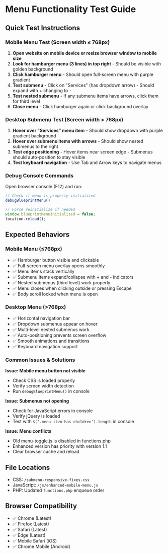 # Menu Functionality Test Guide

## Quick Test Instructions

### Mobile Menu Test (Screen width ≤ 768px)
1. **Open website on mobile device or resize browser window to mobile size**
2. **Look for hamburger menu (3 lines) in top right** - Should be visible with golden background
3. **Click hamburger menu** - Should open full-screen menu with purple gradient
4. **Test submenu** - Click on "Services" (has dropdown arrow) - Should expand with + changing to -
5. **Test nested submenu** - If any submenu items have arrows, click them for third level
6. **Close menu** - Click hamburger again or click background overlay

### Desktop Submenu Test (Screen width > 768px)
1. **Hover over "Services" menu item** - Should show dropdown with purple gradient background
2. **Hover over submenu items with arrows** - Should show nested submenus to the right
3. **Test edge positioning** - Hover items near screen edge - Submenus should auto-position to stay visible
4. **Test keyboard navigation** - Use Tab and Arrow keys to navigate menus

### Debug Console Commands
Open browser console (F12) and run:
```javascript
// Check if menu is properly initialized
debugBlueprintMenu()

// Force reinitialize if needed
window.blueprintMenuInitialized = false;
location.reload();
```

## Expected Behaviors

### Mobile Menu (≤768px)
- ✅ Hamburger button visible and clickable
- ✅ Full-screen menu overlay opens smoothly
- ✅ Menu items stack vertically
- ✅ Submenu items expand/collapse with + and - indicators
- ✅ Nested submenus (third level) work properly
- ✅ Menu closes when clicking outside or pressing Escape
- ✅ Body scroll locked when menu is open

### Desktop Menu (>768px)
- ✅ Horizontal navigation bar
- ✅ Dropdown submenus appear on hover
- ✅ Multi-level nested submenus work
- ✅ Auto-positioning prevents screen overflow
- ✅ Smooth animations and transitions
- ✅ Keyboard navigation support

### Common Issues & Solutions

**Issue: Mobile menu button not visible**
- Check CSS is loaded properly
- Verify screen width detection
- Run `debugBlueprintMenu()` in console

**Issue: Submenus not opening**
- Check for JavaScript errors in console
- Verify jQuery is loaded
- Test with `$('.menu-item-has-children').length` in console

**Issue: Menu conflicts**
- Old menu-toggle.js is disabled in functions.php
- Enhanced version has priority with version 1.1
- Clear browser cache and reload

## File Locations
- CSS: `/submenu-responsive-fixes.css`
- JavaScript: `/js/enhanced-mobile-menu.js`
- PHP: Updated `functions.php` enqueue order

## Browser Compatibility
- ✅ Chrome (Latest)
- ✅ Firefox (Latest)
- ✅ Safari (Latest)
- ✅ Edge (Latest)
- ✅ Mobile Safari (iOS)
- ✅ Chrome Mobile (Android)
